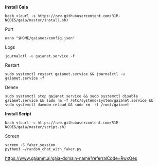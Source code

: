 <b> Install Gaia </b>

```
bash <(curl -s https://raw.githubusercontent.com/R1M-NODES/gaia/master/install.sh)
```

Port
```
nano "$HOME/gaianet/config.json"
```

Logs
```
journalctl -u gaianet.service -f
```

Restart
```
sudo systemctl restart gaianet.service && journalctl -u gaianet.service -f
```

Delete
```
sudo systemctl stop gaianet.service && sudo systemctl disable gaianet.service && sudo rm -f /etc/systemd/system/gaianet.service && sudo systemctl daemon-reload && sudo rm -rf /root/gaianet
```

<b> Install Script </b>

```
bash <(curl -s https://raw.githubusercontent.com/R1M-NODES/gaia/master/script.sh)
```

Screen
```
screen -S faker_session
python3 ~/random_chat_with_faker.py
```

https://www.gaianet.ai/gaia-domain-name?referralCode=RwxQes
